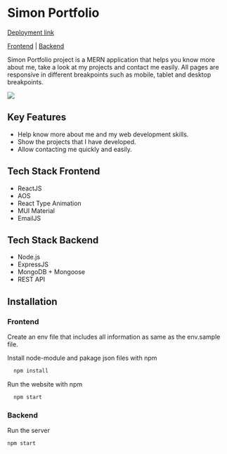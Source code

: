 # Simon Portfolio

[Deployment link](https://simonprofile.netlify.app)

[Frontend](https://github.com/pingpongdoctor/profile-frontend/tree/main) | [Backend](https://github.com/pingpongdoctor/profile-backend/tree/main)

Simon Portfolio project is a MERN application that helps you know more about me, take a look at my projects and contact me easily. All pages are responsive in different breakpoints such as mobile, tablet and desktop breakpoints.

![](https://github.com/pingpongdoctor/profile-frontend/blob/dev/profile-project.gif)

## Key Features

- Help know more about me and my web development skills.
- Show the projects that I have developed.
- Allow contacting me quickly and easily.

## Tech Stack Frontend

- ReactJS
- AOS
- React Type Animation
- MUI Material
- EmailJS

## Tech Stack Backend

- Node.js
- ExpressJS
- MongoDB + Mongoose
- REST API

## Installation

### Frontend

Create an env file that includes all information as same as the env.sample file.

Install node-module and pakage json files with npm

```bash
  npm install
```

Run the website with npm

```bash
  npm start
```

### Backend

Run the server

```bash
npm start
```
